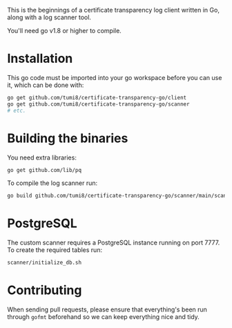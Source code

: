 This is the beginnings of a certificate transparency log
client written in Go, along with a log scanner tool.

You'll need go v1.8 or higher to compile.

# Installation

This go code must be imported into your go workspace before you can
use it, which can be done with:

```bash
go get github.com/tumi8/certificate-transparency-go/client
go get github.com/tumi8/certificate-transparency-go/scanner
# etc.
```

# Building the binaries

You need extra libraries:

```bash
go get github.com/lib/pq
```

To compile the log scanner run:

```bash
go build github.com/tumi8/certificate-transparency-go/scanner/main/scanner.go
```

# PostgreSQL

The custom scanner requires a PostgreSQL instance running on port 7777. To create the required tables run:

```bash
scanner/initialize_db.sh
```

# Contributing

When sending pull requests, please ensure that everything's been run
through ```gofmt``` beforehand so we can keep everything nice and
tidy.
